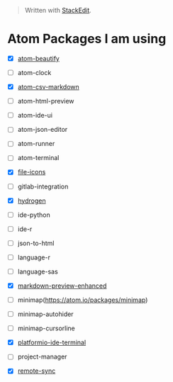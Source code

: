 


> Written with [StackEdit](https://stackedit.io/).
# Atom Packages I am using

- [x] [atom-beautify](https://atom.io/packages/atom-beautify)
- [ ] atom-clock
- [x] [atom-csv-markdown](https://atom.io/packages/atom-csv-markdown)
- [ ] atom-html-preview
- [ ] atom-ide-ui
- [ ] atom-json-editor
- [ ] atom-runner
- [ ] atom-terminal
- [x] [file-icons](https://atom.io/packages/file-icons)
- [ ] gitlab-integration
- [x] [hydrogen](https://atom.io/packages/hydrogen)
- [ ] ide-python
- [ ] ide-r
- [ ] json-to-html
- [ ] language-r
- [ ] language-sas
- [x] [markdown-preview-enhanced](https://atom.io/packages/markdown-preview-enhanced)
- [ ] minimap(https://atom.io/packages/minimap)
- [ ] minimap-autohider
- [ ] minimap-cursorline
- [x] [platformio-ide-terminal](https://atom.io/packages/platformio-ide-terminal)
- [ ] project-manager
- [x] [remote-sync](https://atom.io/packages/remote-sync)



<!--stackedit_data:
eyJoaXN0b3J5IjpbNDgzMzQ4Mjg5LC0xNjgyNTc3NTEwLDIxND
U3NTM4NTddfQ==
-->